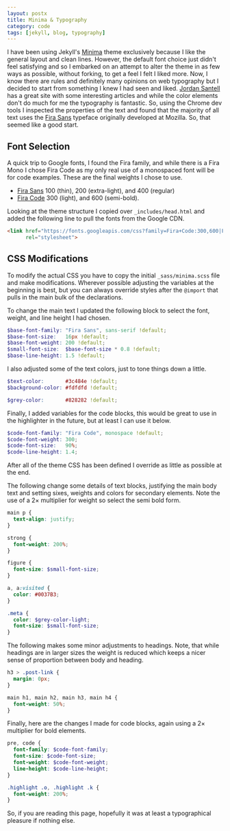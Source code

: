 ```yaml
---
layout: postx
title: Minima & Typography
category: code
tags: [jekyll, blog, typography]
---
```


I have been using Jekyll's [Minima](https://github.com/jekyll/minima) theme exclusively because I like the general 
layout and clean lines. However, the default font choice just didn't feel satisfying and so I embarked on an attempt
to alter the theme in as few ways as possible, without forking, to get a feel I felt I liked more. Now, I know there 
are rules and definitely many opinions on web typography but I decided to start from something I knew I had seen and
liked. [Jordan Santell](https://jsantell.com/) has a great site with some interesting articles and while the color 
elements don't do much for me the typography is fantastic. So, using the Chrome dev tools I inspected the properties
of the text and found that the majority of all text uses the [Fira Sans](https://en.wikipedia.org/wiki/Fira_Sans) 
typeface originally developed at Mozilla. So, that seemed like a good start.

## Font Selection

A quick trip to Google fonts, I found the Fira family, and while there is a Fira Mono I chose Fira Code as my only
real use of a monospaced font will be for code examples. These are the final weights I chose to use.

* [Fira Sans](https://fonts.google.com/specimen/Fira+Sans) 100 (thin), 200 (extra-light), and 400 (regular) 
* [Fira Code](https://fonts.google.com/specimen/Fira+Code) 300 (light), and 600 (semi-bold).

Looking at the theme structure I copied over `_includes/head.html` and added the following line to pull the fonts
from the Google CDN.

```html
<link href="https://fonts.googleapis.com/css?family=Fira+Code:300,600|Fira+Sans:100,100i,200,200i,400,400i&display=swap" 
      rel="stylesheet">
```

## CSS Modifications

To modify the actual CSS you have to copy the initial `_sass/minima.scss` file and make modifications. Wherever 
possible adjusting the variables at the beginning is best, but you can always override styles after the `@import`
that pulls in the main bulk of the declarations.

To change the main text I updated the following block to select the font, weight, and line height I had chosen.
```scss
$base-font-family: "Fira Sans", sans-serif !default;
$base-font-size:   16px !default;
$base-font-weight: 200 !default;
$small-font-size:  $base-font-size * 0.8 !default;
$base-line-height: 1.5 !default;
```

I also adjusted some of the text colors, just to tone things down a little.

```scss
$text-color:       #3c484e !default;
$background-color: #fdfdfd !default;

$grey-color:       #828282 !default;
```

Finally, I added variables for the code blocks, this would be great to use in the highlighter in the future, but
at least I can use it below.

```scss
$code-font-family: "Fira Code", monospace !default;
$code-font-weight: 300;
$code-font-size:   90%;
$code-line-height: 1.4;
```

After all of the theme CSS has been defined I override as little as possible at the end.

The following change some details of text blocks, justifying the main body text and setting sixes, weights
and colors for secondary elements. Note the use of a 2× multiplier for weight so select the semi bold form.

```scss
main p {
  text-align: justify;
}

strong {
  font-weight: 200%;
}

figure {
  font-size: $small-font-size;
}

a, a:visited {
  color: #0037B3;
}

.meta {
  color: $grey-color-light;
  font-size: $small-font-size;
}
```

The following makes some minor adjustments to headings. Note, that while headings are in larger sizes the weight is 
reduced which keeps a nicer sense of proportion between body and heading.

```scss
h3 > .post-link {
  margin: 0px;
}

main h1, main h2, main h3, main h4 {
  font-weight: 50%;
}
```

Finally, here are the changes I made for code blocks, again using a 2× multiplier for bold elements.

```scss
pre, code {
  font-family: $code-font-family;
  font-size: $code-font-size;
  font-weight: $code-font-weight;
  line-height: $code-line-height;
}

.highlight .o, .highlight .k {
  font-weight: 200%;
}
```

So, if you are reading this page, hopefully it was at least a typographical pleasure if nothing else.